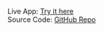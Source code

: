  Live App: [Try it here](https://bondapppy-4qmy9xr5ixq7fmqego4qsu.streamlit.app/)  
 Source Code: [GitHub Repo](https://github.com/ibti2000/BondIPVProjectFin)

